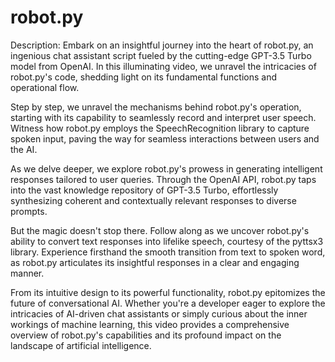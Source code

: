 # robot.py
 Description:
Embark on an insightful journey into the heart of robot.py, an ingenious chat assistant script fueled by the cutting-edge GPT-3.5 Turbo model from OpenAI. In this illuminating video, we unravel the intricacies of robot.py's code, shedding light on its fundamental functions and operational flow.

Step by step, we unravel the mechanisms behind robot.py's operation, starting with its capability to seamlessly record and interpret user speech. Witness how robot.py employs the SpeechRecognition library to capture spoken input, paving the way for seamless interactions between users and the AI.

As we delve deeper, we explore robot.py's prowess in generating intelligent responses tailored to user queries. Through the OpenAI API, robot.py taps into the vast knowledge repository of GPT-3.5 Turbo, effortlessly synthesizing coherent and contextually relevant responses to diverse prompts.

But the magic doesn't stop there. Follow along as we uncover robot.py's ability to convert text responses into lifelike speech, courtesy of the pyttsx3 library. Experience firsthand the smooth transition from text to spoken word, as robot.py articulates its insightful responses in a clear and engaging manner.

From its intuitive design to its powerful functionality, robot.py epitomizes the future of conversational AI. Whether you're a developer eager to explore the intricacies of AI-driven chat assistants or simply curious about the inner workings of machine learning, this video provides a comprehensive overview of robot.py's capabilities and its profound impact on the landscape of artificial intelligence.
